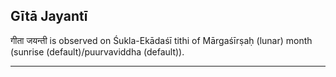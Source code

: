## Gītā Jayantī
गीता जयन्ती is observed on Śukla-Ekādaśī tithi of Mārgaśīrṣaḥ (lunar) month (sunrise (default)/puurvaviddha (default)).



---
